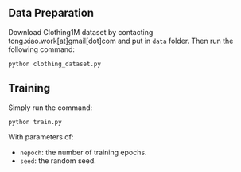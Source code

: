## Data Preparation
Download Clothing1M dataset by contacting tong.xiao.work[at]gmail[dot]com and put in `data` folder. Then run the following command:
```
python clothing_dataset.py
```

## Training
Simply run the command:
```
python train.py
```
With parameters of:
- `nepoch`: the number of training epochs.
- `seed`: the random seed.
